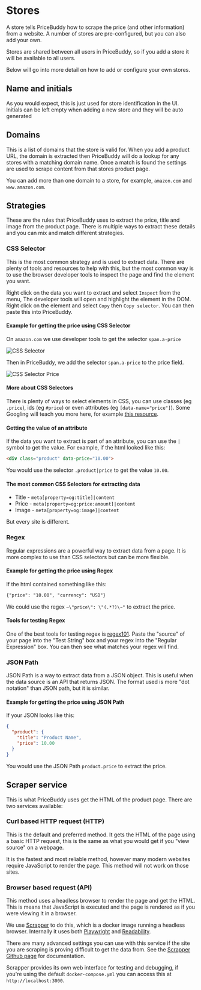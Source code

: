 # Stores

A store tells PriceBuddy how to scrape the price (and other information) 
from a website. A number of stores are pre-configured, but you can also
add your own.

Stores are shared between all users in PriceBuddy, so if you add a store
it will be available to all users.

Below will go into more detail on how to add or configure your own stores.

## Name and initials

As you would expect, this is just used for store identification in the UI.
Initials can be left empty when adding a new store and they will be auto
generated

## Domains

This is a list of domains that the store is valid for. When you add a product
URL, the domain is extracted then PriceBuddy will do a lookup for any stores
with a matching domain name. Once a match is found the settings are used to
scrape content from that stores product page.

You can add more than one domain to a store, for example, `amazon.com` and 
`www.amazon.com`.

## Strategies

These are the rules that PriceBuddy uses to extract the price, title and 
image from the product page. There is multiple ways to extract these details
and you can mix and match different strategies.

### CSS Selector

This is the most common strategy and is used to extract data. There are plenty
of tools and resources to help with this, but the most common way is to use
the browser developer tools to inspect the page and find the element you want.

Right click on the data you want to extract and select `Inspect` from the menu,
The developer tools will open and highlight the element in the DOM. Right click
on the element and select `Copy` then `Copy selector`. You can then paste this
into PriceBuddy.

#### Example for getting the price using CSS Selector

On `amazon.com` we use developer tools to get the selector `span.a-price`

![CSS Selector](/css-selector.png)

Then in PriceBuddy, we add the selector `span.a-price` to the price field.

![CSS Selector Price](/css-selector-price.png)

#### More about CSS Selectors

There is plenty of ways to select elements in CSS, you can use classes (eg `.price`), 
ids (eg `#price`) or even attributes (eg `[data-name="price"]`). Some Googling will
teach you more here, for example [this resource](https://www.geeksforgeeks.org/css-selectors/).

#### Getting the value of an attribute

If the data you want to extract is part of an attribute, you can use the `|` symbol
to get the value. For example, if the html looked like this:

```html
<div class="product" data-price="10.00">
```

You would use the selector `.product|price` to get the value `10.00`.

#### The most common CSS Selectors for extracting data

* Title - `meta[property=og:title]|content`
* Price - `meta[property=og:price:amount]|content`
* Image - `meta[property=og:image]|content`

But every site is different.

### Regex

Regular expressions are a powerful way to extract data from a page. It is more 
complex to use than CSS selectors but can be more flexible. 

#### Example for getting the price using Regex

If the html contained something like this:

```html
{"price": "10.00", "currency": "USD"}
```

We could use the regex `~\"price\": \"(.*?)\~"` to extract the price. 

#### Tools for testing Regex

One of the best tools for testing regex is [regex101](https://regex101.com/). Paste the 
"source" of your page into the "Test String" box and your regex into the
"Regular Expression" box. You can then see what matches your regex will find.

### JSON Path

JSON Path is a way to extract data from a JSON object. This is useful when the
data source is an API that returns JSON. The format used is more "dot notation" 
than JSON path, but it is similar.

#### Example for getting the price using JSON Path

If your JSON looks like this:
```json
{
  "product": {
    "title": "Product Name",  
    "price": 10.00
  }
}
```

You would use the JSON Path `product.price` to extract the price.

## Scraper service

This is what PriceBuddy uses get the HTML of the product page. There are two
services available:

### Curl based HTTP request (HTTP)

This is the default and preferred method. It gets the HTML of the page using a basic
HTTP request, this is the same as what you would get if you "view source" on a
webpage. 

It is the fastest and most reliable method, however many modern websites require 
JavaScript to render the page. This method will not work on those sites.

### Browser based request (API)

This method uses a headless browser to render the page and get the HTML. This is
means that JavaScript is executed and the page is rendered as if you were viewing
it in a browser.

We use [Scrapper](https://github.com/amerkurev/scrapper) to do this, which is a 
docker image running a headless browser. Internally it uses both 
[Playwright](https://github.com/microsoft/playwright) and 
[Readability](https://github.com/mozilla/readability).

There are many advanced settings you can use with this service if the site you are
scraping is proving difficult to get the data from. See the 
[Scrapper Github page](https://github.com/amerkurev/scrapper) for documentation.

Scrapper provides its own web interface for testing and debugging, if you're using
the default `docker-compose.yml` you can access this at `http://localhost:3000`.
